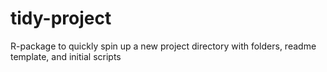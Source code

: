 # tidy-project
R-package to quickly spin up a new project directory with folders, readme template, and initial scripts
